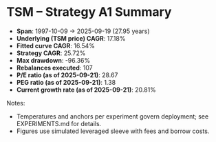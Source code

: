 # TSM – Strategy A1 Summary

- **Span**: 1997-10-09 → 2025-09-19 (27.95 years)
- **Underlying (TSM price) CAGR**: 17.18%
- **Fitted curve CAGR**: 16.54%
- **Strategy CAGR**: 25.72%
- **Max drawdown**: -96.36%
- **Rebalances executed**: 107
- **P/E ratio (as of 2025-09-21)**: 28.67
- **PEG ratio (as of 2025-09-21)**: 1.38
- **Current growth rate (as of 2025-09-21)**: 20.81%

Notes:

- Temperatures and anchors per experiment govern deployment; see EXPERIMENTS.md for details.
- Figures use simulated leveraged sleeve with fees and borrow costs.
